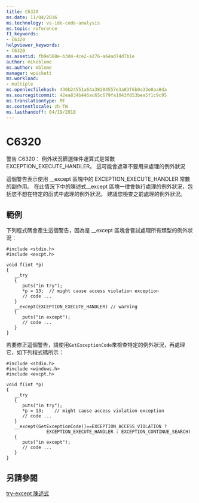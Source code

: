 ```yaml
---
title: C6320
ms.date: 11/04/2016
ms.technology: vs-ide-code-analysis
ms.topic: reference
f1_keywords:
- C6320
helpviewer_keywords:
- C6320
ms.assetid: fb9e568e-b3d4-4ce2-a276-a64ad74d7b1e
author: mikeblome
ms.author: mblome
manager: wpickett
ms.workload:
- multiple
ms.openlocfilehash: 430b24551a64a38284557e3a83f6b9a33e0aa8da
ms.sourcegitcommit: 42ea834b446ac65c679fa1043f853bea5f1c9c95
ms.translationtype: MT
ms.contentlocale: zh-TW
ms.lasthandoff: 04/19/2018
---
```

# <a name="c6320"></a>C6320
警告 C6320： 例外狀況篩選條件運算式是常數 EXCEPTION_EXECUTE_HANDLER。 這可能會遮罩不要用來處理的例外狀況

 這個警告表示使用 __except 區塊中的 EXCEPTION_EXECUTE_HANDLER 常數的副作用。 在此情況下中的陳述式\__except 區塊一律會執行處理的例外狀況，包括您不想在特定的函式中處理的例外狀況。 建議您檢查之前處理的例外狀況。

## <a name="example"></a>範例
 下列程式碼會產生這個警告，因為是 __except 區塊會嘗試處理所有類型的例外狀況：

```
#include <stdio.h>
#include <excpt.h>

void f(int *p)
{
   __try
   {
      puts("in try");
      *p = 13;  // might cause access violation exception
      // code ...
   }
   __except(EXCEPTION_EXECUTE_HANDLER) // warning
   {
      puts("in except");
      // code ...
   }
}
```

 若要修正這個警告，請使用`GetExceptionCode`來檢查特定的例外狀況，再處理它，如下列程式碼所示：

```
#include <stdio.h>
#include <windows.h>
#include <excpt.h>

void f(int *p)
{
   __try
   {
      puts("in try");
      *p = 13;    // might cause access violation exception
      // code ...
   }
   __except(GetExceptionCode()==EXCEPTION_ACCESS_VIOLATION ?
               EXCEPTION_EXECUTE_HANDLER : EXCEPTION_CONTINUE_SEARCH)
   {
      puts("in except");
      // code ...
   }
}
```

## <a name="see-also"></a>另請參閱
 [try-except 陳述式](/cpp/cpp/try-except-statement)